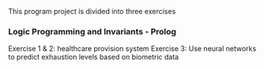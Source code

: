 This program project is divided into three exercises

### Logic Programming and Invariants - Prolog

Exercise 1 & 2: healthcare provision system
Exercise 3: Use neural networks to predict exhaustion levels based on biometric data
